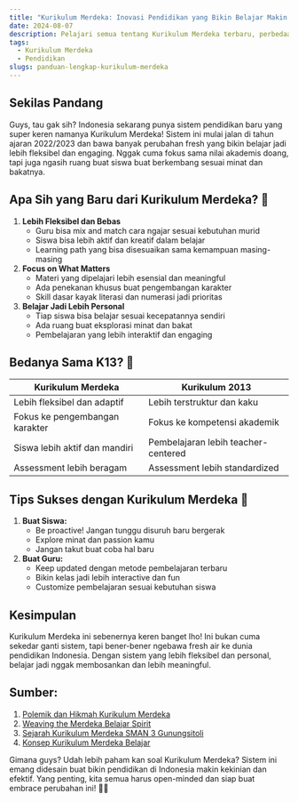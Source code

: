 ```yaml
---
title: "Kurikulum Merdeka: Inovasi Pendidikan yang Bikin Belajar Makin Seru! 🎓"
date: 2024-08-07
description: Pelajari semua tentang Kurikulum Merdeka terbaru, perbedaannya dengan K13, cara implementasi, dan manfaatnya bagi siswa & guru. Update lengkap 2024!
tags:
  - Kurikulum Merdeka
  - Pendidikan
slugs: panduan-lengkap-kurikulum-merdeka
---
```


## Sekilas Pandang

Guys, tau gak sih? Indonesia sekarang punya sistem pendidikan baru yang super keren namanya Kurikulum Merdeka! Sistem ini mulai jalan di tahun ajaran 2022/2023 dan bawa banyak perubahan fresh yang bikin belajar jadi lebih fleksibel dan engaging. Nggak cuma fokus sama nilai akademis doang, tapi juga ngasih ruang buat siswa buat berkembang sesuai minat dan bakatnya.

## Apa Sih yang Baru dari Kurikulum Merdeka? 🤔

1. **Lebih Fleksibel dan Bebas**
   - Guru bisa mix and match cara ngajar sesuai kebutuhan murid
   - Siswa bisa lebih aktif dan kreatif dalam belajar
   - Learning path yang bisa disesuaikan sama kemampuan masing-masing
2. **Focus on What Matters**
   - Materi yang dipelajari lebih esensial dan meaningful
   - Ada penekanan khusus buat pengembangan karakter
   - Skill dasar kayak literasi dan numerasi jadi prioritas
3. **Belajar Jadi Lebih Personal**
   - Tiap siswa bisa belajar sesuai kecepatannya sendiri
   - Ada ruang buat eksplorasi minat dan bakat
   - Pembelajaran yang lebih interaktif dan engaging

## Bedanya Sama K13? 👀

| Kurikulum Merdeka              | Kurikulum 2013                      |
| ------------------------------ | ----------------------------------- |
| Lebih fleksibel dan adaptif    | Lebih terstruktur dan kaku          |
| Fokus ke pengembangan karakter | Fokus ke kompetensi akademik        |
| Siswa lebih aktif dan mandiri  | Pembelajaran lebih teacher-centered |
| Assessment lebih beragam       | Assessment lebih standardized       |

## Tips Sukses dengan Kurikulum Merdeka 💪

1. **Buat Siswa:**
   - Be proactive! Jangan tunggu disuruh baru bergerak
   - Explore minat dan passion kamu
   - Jangan takut buat coba hal baru
2. **Buat Guru:**
   - Keep updated dengan metode pembelajaran terbaru
   - Bikin kelas jadi lebih interactive dan fun
   - Customize pembelajaran sesuai kebutuhan siswa

## Kesimpulan

Kurikulum Merdeka ini sebenernya keren banget lho! Ini bukan cuma sekedar ganti sistem, tapi bener-bener ngebawa fresh air ke dunia pendidikan Indonesia. Dengan sistem yang lebih fleksibel dan personal, belajar jadi nggak membosankan dan lebih meaningful.

## Sumber:

1. [Polemik dan Hikmah Kurikulum Merdeka](https://kumparan.com/maulano-barontuko/polemik-dan-hikmah-kurikulum-merdeka-pada-mata-pelajaran-sejarah-1zU4FQLABF2)
2. [Weaving the Merdeka Belajar Spirit](https://willyrenandya.com/weaving-the-merdeka-belajar-spirit-into-elt-classrooms/)
3. [Sejarah Kurikulum Merdeka SMAN 3 Gunungsitoli](https://www.sman3gusit.sch.id/akademik/kurikulum/sejarah-kurikulum-merdeka)
4. [Konsep Kurikulum Merdeka Belajar](https://www.smkn1mirisragen.sch.id/read/380/konsep-kurikulum-merdeka-belajar)

Gimana guys? Udah lebih paham kan soal Kurikulum Merdeka? Sistem ini emang didesain buat bikin pendidikan di Indonesia makin kekinian dan efektif. Yang penting, kita semua harus open-minded dan siap buat embrace perubahan ini! 🚀✨
